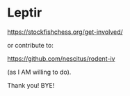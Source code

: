 # Leptir
https://stockfishchess.org/get-involved/

or contribute to:

https://github.com/nescitus/rodent-iv

(as I AM willing to do).

Thank you! BYE!
